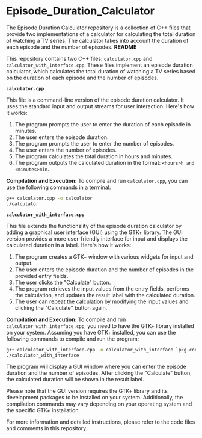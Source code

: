 # Episode_Duration_Calculator
The Episode Duration Calculator repository is a collection of C++ files that provide two implementations of a calculator for calculating the total duration of watching a TV series. The calculator takes into account the duration of each episode and the number of episodes.
**README**

This repository contains two C++ files: `calculator.cpp` and `calculator_with_interface.cpp`. These files implement an episode duration calculator, which calculates the total duration of watching a TV series based on the duration of each episode and the number of episodes.

**`calculator.cpp`**

This file is a command-line version of the episode duration calculator. It uses the standard input and output streams for user interaction. Here's how it works:

1. The program prompts the user to enter the duration of each episode in minutes.
2. The user enters the episode duration.
3. The program prompts the user to enter the number of episodes.
4. The user enters the number of episodes.
5. The program calculates the total duration in hours and minutes.
6. The program outputs the calculated duration in the format: `<hours>h and <minutes>min`.

**Compilation and Execution:**
To compile and run `calculator.cpp`, you can use the following commands in a terminal:

```bash
g++ calculator.cpp -o calculator
./calculator
```

**`calculator_with_interface.cpp`**

This file extends the functionality of the episode duration calculator by adding a graphical user interface (GUI) using the GTK+ library. The GUI version provides a more user-friendly interface for input and displays the calculated duration in a label. Here's how it works:

1. The program creates a GTK+ window with various widgets for input and output.
2. The user enters the episode duration and the number of episodes in the provided entry fields.
3. The user clicks the "Calculate" button.
4. The program retrieves the input values from the entry fields, performs the calculation, and updates the result label with the calculated duration.
5. The user can repeat the calculation by modifying the input values and clicking the "Calculate" button again.

**Compilation and Execution:**
To compile and run `calculator_with_interface.cpp`, you need to have the GTK+ library installed on your system. Assuming you have GTK+ installed, you can use the following commands to compile and run the program:

```bash
g++ calculator_with_interface.cpp -o calculator_with_interface `pkg-config --cflags --libs gtk+-3.0`
./calculator_with_interface
```

The program will display a GUI window where you can enter the episode duration and the number of episodes. After clicking the "Calculate" button, the calculated duration will be shown in the result label.

Please note that the GUI version requires the GTK+ library and its development packages to be installed on your system. Additionally, the compilation commands may vary depending on your operating system and the specific GTK+ installation.

For more information and detailed instructions, please refer to the code files and comments in this repository.
